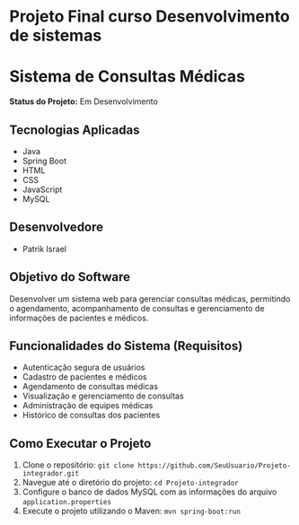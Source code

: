 # Projeto Final curso Desenvolvimento de sistemas
# Sistema de Consultas Médicas

**Status do Projeto:** Em Desenvolvimento

## Tecnologias Aplicadas
- Java
- Spring Boot
- HTML
- CSS
- JavaScript
- MySQL

## Desenvolvedore
- Patrik Israel

## Objetivo do Software
Desenvolver um sistema web para gerenciar consultas médicas, permitindo o agendamento, acompanhamento de consultas e gerenciamento de informações de pacientes e médicos.

## Funcionalidades do Sistema (Requisitos)
- Autenticação segura de usuários
- Cadastro de pacientes e médicos
- Agendamento de consultas médicas
- Visualização e gerenciamento de consultas
- Administração de equipes médicas
- Histórico de consultas dos pacientes

## Como Executar o Projeto
1. Clone o repositório: `git clone https://github.com/SeuUsuario/Projeto-integrador.git`
2. Navegue até o diretório do projeto: `cd Projeto-integrador`
3. Configure o banco de dados MySQL com as informações do arquivo `application.properties`
4. Execute o projeto utilizando o Maven: `mvn spring-boot:run`
